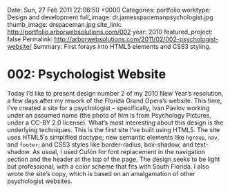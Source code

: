 Date: Sun, 27 Feb 2011 22:06:50 +0000
Categories: portfolio
worktype: Design and development
full_image: dr.jamesspacemanpsychologist.jpg
thumb_image: drspaceman.jpg
site_link: http://portfolio.arborwebsolutions.com/002
year: 2010
featured_project: false
Permalink: http://arborwebsolutions.com/2011/02/002-psychologist-website/
Summary: First forays into HTML5 elements and CSS3 styling.

# 002: Psychologist Website

Today I’d like to present design number 2 of my 2010 New Year’s
resolution, a few days after my rework of the Florida Grand Opera’s
website. This time, I’ve created a site for a psychologist –
specifically, Ivan Pavlov working under an assumed name (the photo of
him is from Psychology Pictures, under a CC-BY 2.0 license). What’s most
interesting about this design is the underlying techniques. This is the
first site I’ve built using HTML5. The site uses HTML5′s simplified
doctype; new semantic elements like `hgroup`, `nav`, and `footer`; and CSS3 styles like
border-radius, box-shadow, and text-shadow. As usual, I used Cufón for
font replacement in the navigation section and the header at the top of
the page. The design seeks to be light but professional, with a color
scheme that fits with South Florida. I also wrote the site’s copy, which
is based on an amalgamation of other psychologist websites.
